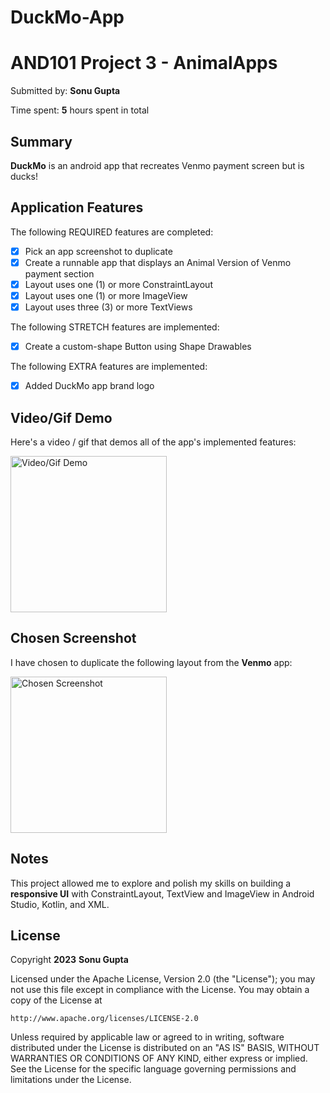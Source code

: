 # DuckMo-App
# AND101 Project 3 - AnimalApps

Submitted by: **Sonu Gupta**

Time spent: **5** hours spent in total

## Summary

**DuckMo** is an android app that recreates Venmo payment screen but is ducks!  

## Application Features

<!-- (This is a comment) Please be sure to change the [ ] to [x] for any features you completed.  If a feature is not checked [x], you might miss the points for that item! -->

The following REQUIRED features are completed:

- [x] Pick an app screenshot to duplicate
- [x] Create a runnable app that displays an Animal Version of Venmo payment section   
- [x] Layout uses one (1) or more ConstraintLayout
- [x] Layout uses one (1) or more ImageView
- [x] Layout uses three (3) or more TextViews

The following STRETCH features are implemented:

- [x] Create a custom-shape Button using Shape Drawables

The following EXTRA features are implemented:

- [x] Added DuckMo app brand logo

## Video/Gif Demo

Here's a video / gif that demos all of the app's implemented features:

<img src='https://github.com/Dxsonu7/DuckMo-App/assets/87947158/955d4d3c-5b39-4517-8ad3-fc6c572db30e' title='Video/Gif Demo' width='250' alt='Video/Gif Demo' />

## Chosen Screenshot

I have chosen to duplicate the following layout from the **Venmo** app:

<img src='https://github.com/Dxsonu7/DuckMo-App/assets/87947158/ae785558-8cc8-46f1-9124-5c29e6903153' title='Chosen Screenshot' width='250' alt='Chosen Screenshot' />



## Notes

This project allowed me to explore and polish my skills on building a **responsive UI** with ConstraintLayout, TextView and ImageView in Android Studio, Kotlin, and XML.

## License

Copyright **2023** **Sonu Gupta**

Licensed under the Apache License, Version 2.0 (the "License");
you may not use this file except in compliance with the License.
You may obtain a copy of the License at

    http://www.apache.org/licenses/LICENSE-2.0

Unless required by applicable law or agreed to in writing, software
distributed under the License is distributed on an "AS IS" BASIS,
WITHOUT WARRANTIES OR CONDITIONS OF ANY KIND, either express or implied.
See the License for the specific language governing permissions and
limitations under the License.
